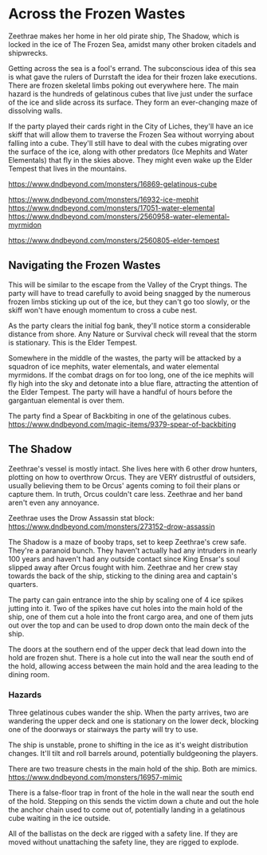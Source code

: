 # Across the Frozen Wastes
Zeethrae makes her home in her old pirate ship, The Shadow, which is locked in the ice of The Frozen Sea, amidst many other broken citadels and shipwrecks.

Getting across the sea is a fool's errand. The subconscious idea of this sea is what gave the rulers of Durrstaft the idea for their frozen lake executions. There are frozen skeletal limbs poking out everywhere here. The main hazard is the hundreds of gelatinous cubes that live just under the surface of the ice and slide across its surface. They form an ever-changing maze of dissolving walls.

If the party played their cards right in the City of Liches, they'll have an ice skiff that will allow them to traverse the Frozen Sea without worrying about falling into a cube. They'll still have to deal with the cubes migrating over the surface of the ice, along with other predators (Ice Mephits and Water Elementals) that fly in the skies above. They might even wake up the Elder Tempest that lives in the mountains.

https://www.dndbeyond.com/monsters/16869-gelatinous-cube

https://www.dndbeyond.com/monsters/16932-ice-mephit
https://www.dndbeyond.com/monsters/17051-water-elemental
https://www.dndbeyond.com/monsters/2560958-water-elemental-myrmidon

https://www.dndbeyond.com/monsters/2560805-elder-tempest

## Navigating the Frozen Wastes
This will be similar to the escape from the Valley of the Crypt things. The party will have to tread carefully to avoid being snagged by the numerous frozen limbs sticking up out of the ice, but they can't go too slowly, or the skiff won't have enough momentum to cross a cube nest.

As the party clears the initial fog bank, they'll notice storm a considerable distance from shore. Any Nature or Survival check will reveal that the storm is stationary. This is the Elder Tempest.

Somewhere in the middle of the wastes, the party will be attacked by a squadron of ice mephits, water elementals, and water elemental myrmidons. If the combat drags on for too long, one of the ice mephits will fly high into the sky and detonate into a blue flare, attracting the attention of the Elder Tempest. The party will have a handful of hours before the gargantuan elemental is over them.

The party find a Spear of Backbiting in one of the gelatinous cubes. https://www.dndbeyond.com/magic-items/9379-spear-of-backbiting

## The Shadow
Zeethrae's vessel is mostly intact. She lives here with 6 other drow hunters, plotting on how to overthrow Orcus. They are VERY distrustful of outsiders, usually believing them to be Orcus' agents coming to foil their plans or capture them. In truth, Orcus couldn't care less. Zeethrae and her band aren't even any annoyance.

Zeethrae uses the Drow Assassin stat block: https://www.dndbeyond.com/monsters/273152-drow-assassin

The Shadow is a maze of booby traps, set to keep Zeethrae's crew safe. They're a paranoid bunch. They haven't actually had any intruders in nearly 100 years and haven't had any outside contact since King Ensar's soul slipped away after Orcus fought with him. Zeethrae and her crew stay towards the back of the ship, sticking to the dining area and captain's quarters.

The party can gain entrance into the ship by scaling one of 4 ice spikes jutting into it. Two of the spikes have cut holes into the main hold of the ship, one of them cut a hole into the front cargo area, and one of them juts out over the top and can be used to drop down onto the main deck of the ship.

The doors at the southern end of the upper deck that lead down into the hold are frozen shut. There is a hole cut into the wall near the south end of the hold, allowing access between the main hold and the area leading to the dining room.

### Hazards
Three gelatinous cubes wander the ship. When the party arrives, two are wandering the upper deck and one is stationary on the lower deck, blocking one of the doorways or stairways the party will try to use.

The ship is unstable, prone to shifting in the ice as it's weight distribution changes. It'll tilt and roll barrels around, potentially buldgeoning the players.

There are two treasure chests in the main hold of the ship. Both are mimics. https://www.dndbeyond.com/monsters/16957-mimic

There is a false-floor trap in front of the hole in the wall near the south end of the hold. Stepping on this sends the victim down a chute and out the hole the anchor chain used to come out of, potentially landing in a gelatinous cube waiting in the ice outside.

All of the ballistas on the deck are rigged with a safety line. If they are moved without unattaching the safety line, they are rigged to explode.
